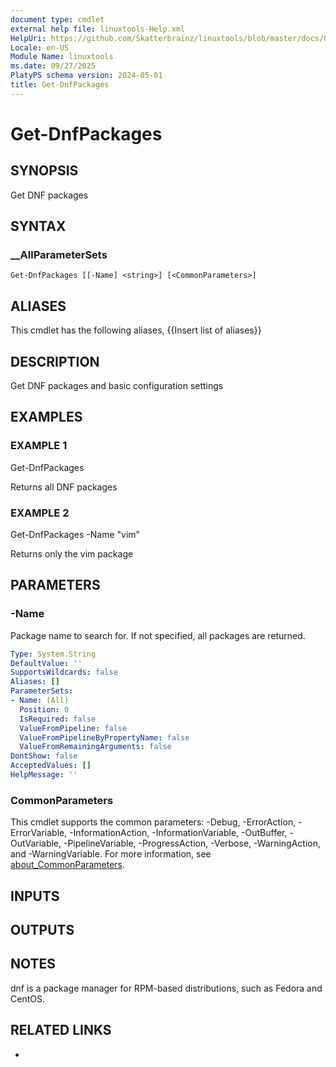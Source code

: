 ```yaml
---
document type: cmdlet
external help file: linuxtools-Help.xml
HelpUri: https://github.com/Skatterbrainz/linuxtools/blob/master/docs/Get-DnfPackages.md
Locale: en-US
Module Name: linuxtools
ms.date: 09/27/2025
PlatyPS schema version: 2024-05-01
title: Get-DnfPackages
---
```


# Get-DnfPackages

## SYNOPSIS

Get DNF packages

## SYNTAX

### __AllParameterSets

```
Get-DnfPackages [[-Name] <string>] [<CommonParameters>]
```

## ALIASES

This cmdlet has the following aliases,
  {{Insert list of aliases}}

## DESCRIPTION

Get DNF packages and basic configuration settings

## EXAMPLES

### EXAMPLE 1

Get-DnfPackages

Returns all DNF packages

### EXAMPLE 2

Get-DnfPackages -Name "vim"

Returns only the vim package

## PARAMETERS

### -Name

Package name to search for.
If not specified, all packages are returned.

```yaml
Type: System.String
DefaultValue: ''
SupportsWildcards: false
Aliases: []
ParameterSets:
- Name: (All)
  Position: 0
  IsRequired: false
  ValueFromPipeline: false
  ValueFromPipelineByPropertyName: false
  ValueFromRemainingArguments: false
DontShow: false
AcceptedValues: []
HelpMessage: ''
```

### CommonParameters

This cmdlet supports the common parameters: -Debug, -ErrorAction, -ErrorVariable,
-InformationAction, -InformationVariable, -OutBuffer, -OutVariable, -PipelineVariable,
-ProgressAction, -Verbose, -WarningAction, and -WarningVariable. For more information, see
[about_CommonParameters](https://go.microsoft.com/fwlink/?LinkID=113216).

## INPUTS

## OUTPUTS

## NOTES

dnf is a package manager for RPM-based distributions, such as Fedora and CentOS.


## RELATED LINKS

- [](https://github.com/Skatterbrainz/linuxtools/blob/master/docs/Get-DnfPackages.md)
